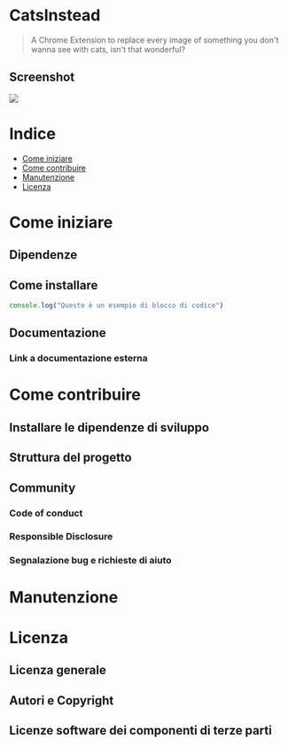 
# CatsInstead

> A Chrome Extension to replace every image of something you don't wanna see with cats, isn't that wonderful?


## Screenshot

![](https://lh3.googleusercontent.com/NkLJ1il7jikwMNR8RtPWYSnIrGJOdYm15cEw7zOGUL_JkqC8khfO-IExmzk3egvUmCYpGvMigveyb4LZZF76vURS2-M=w640-h400-e365-rj-sc0x00ffffff)

# Indice

- [Come iniziare](#come-iniziare)
- [Come contribuire](#come-contribuire)
- [Manutenzione](#manutenzione)
- [Licenza](#licenza)

# Come iniziare

## Dipendenze
## Come installare

```js
console.log("Questo è un esempio di blocco di codice")
```

## Documentazione
### Link a documentazione esterna 

# Come contribuire

## Installare le dipendenze di sviluppo

## Struttura del progetto

## Community

### Code of conduct

### Responsible Disclosure

### Segnalazione bug e richieste di aiuto

# Manutenzione 

# Licenza 

## Licenza generale 

## Autori e Copyright

## Licenze software dei componenti di terze parti
